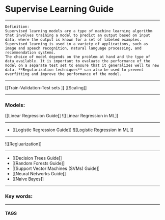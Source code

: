 # Supervise Learning Guide


---
	Definition:
	Supervised learning models are a type of machine learning algorithm that involves training a model to predict an output based on input data, where the output is known for a set of labeled examples. Supervised learning is used in a variety of applications, such as image and speech recognition, natural language processing, and recommendation systems.
	The choice of model depends on the problem at hand and the type of data available. It is important to evaluate the performance of the model on a separate test set to ensure that it generalizes well to new data. **Regularization techniques** can also be used to prevent overfitting and improve the performance of the model.


---
[[Train-Validation-Test sets ]]
[[Scaling]]


---
### Models:

[[Linear Regression Guide]]
![[Linear Regression in ML]]

---
- [[Logistic Regression Guide]]
![[Logistic Regression in ML ]]


---
![[Regluarization]]

---
- [[Decision Trees Guide]]
- [[Random Forests Guide]]
- [[Support Vector Machines (SVMs) Guide]]
- [[Neural Networks Guide]]
- [[Naive Bayes]]
---

### Key words:

---
#### TAGS